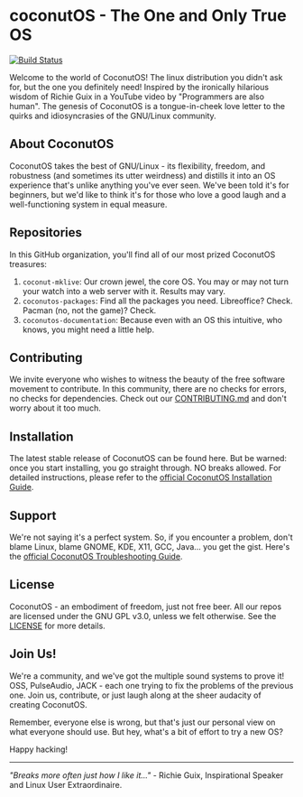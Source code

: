 # coconutOS - The One and Only True OS

[![Build Status](https://travis-ci.org/CoconutOS/coconutos.svg?branch=master)](https://travis-ci.org/CoconutOS/coconutos)

Welcome to the world of CoconutOS! The linux distribution you didn't ask for, but the one you definitely need! Inspired by the ironically hilarious wisdom of Richie Guix in a YouTube video by "Programmers are also human". The genesis of CoconutOS is a tongue-in-cheek love letter to the quirks and idiosyncrasies of the GNU/Linux community. 

## About CoconutOS

CoconutOS takes the best of GNU/Linux - its flexibility, freedom, and robustness (and sometimes its utter weirdness) and distills it into an OS experience that's unlike anything you've ever seen. We've been told it's for beginners, but we'd like to think it's for those who love a good laugh and a well-functioning system in equal measure.

## Repositories

In this GitHub organization, you'll find all of our most prized CoconutOS treasures:

1. `coconut-mklive`: Our crown jewel, the core OS. You may or may not turn your watch into a web server with it. Results may vary.
2. `coconutos-packages`: Find all the packages you need. Libreoffice? Check. Pacman (no, not the game)? Check.
3. `coconutos-documentation`: Because even with an OS this intuitive, who knows, you might need a little help.

## Contributing

We invite everyone who wishes to witness the beauty of the free software movement to contribute. In this community, there are no checks for errors, no checks for dependencies. Check out our [CONTRIBUTING.md](CONTRIBUTING.md) and don't worry about it too much.

## Installation

The latest stable release of CoconutOS can be found here. But be warned: once you start installing, you go straight through. NO breaks allowed. For detailed instructions, please refer to the [official CoconutOS Installation Guide](https://github.com/CoconutOS/coconutos-documentation/blob/master/Installation.md).

## Support

We're not saying it's a perfect system. So, if you encounter a problem, don't blame Linux, blame GNOME, KDE, X11, GCC, Java... you get the gist. Here's the [official CoconutOS Troubleshooting Guide](https://github.com/CoconutOS/coconutos-documentation/blob/master/Troubleshooting.md). 

## License

CoconutOS - an embodiment of freedom, just not free beer. All our repos are licensed under the GNU GPL v3.0, unless we felt otherwise. See the [LICENSE](LICENSE) for more details.

## Join Us!

We're a community, and we've got the multiple sound systems to prove it! OSS, PulseAudio, JACK - each one trying to fix the problems of the previous one. Join us, contribute, or just laugh along at the sheer audacity of creating CoconutOS.

Remember, everyone else is wrong, but that's just our personal view on what everyone should use. But hey, what's a bit of effort to try a new OS?

Happy hacking!

---

*"Breaks more often just how I like it..."* - Richie Guix, Inspirational Speaker and Linux User Extraordinaire.
